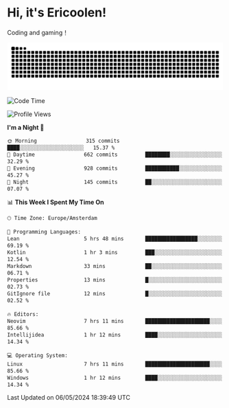 # Hi, it's Ericoolen!
Coding and gaming！

<picture>
  <source media="(prefers-color-scheme: dark)" srcset="https://raw.githubusercontent.com/Eric-Song-Nop/Eric-Song-Nop/output/github-contribution-grid-snake-dark.svg">
  <source media="(prefers-color-scheme: light)" srcset="https://raw.githubusercontent.com/Eric-Song-Nop/Eric-Song-Nop/output/github-contribution-grid-snake.svg">
  <img alt="github contribution grid snake animation" src="https://raw.githubusercontent.com/Eric-Song-Nop/Eric-Song-Nop/output/github-contribution-grid-snake.svg">
</picture>

<!--START_SECTION:waka-->
![Code Time](http://img.shields.io/badge/Code%20Time-1%2C327%20hrs%203%20mins-blue)

![Profile Views](http://img.shields.io/badge/Profile%20Views-19-blue)

**I'm a Night 🦉** 

```text
🌞 Morning                315 commits         ████░░░░░░░░░░░░░░░░░░░░░   15.37 % 
🌆 Daytime                662 commits         ████████░░░░░░░░░░░░░░░░░   32.29 % 
🌃 Evening                928 commits         ███████████░░░░░░░░░░░░░░   45.27 % 
🌙 Night                  145 commits         ██░░░░░░░░░░░░░░░░░░░░░░░   07.07 % 
```


📊 **This Week I Spent My Time On** 

```text
🕑︎ Time Zone: Europe/Amsterdam

💬 Programming Languages: 
Lean                     5 hrs 48 mins       █████████████████░░░░░░░░   69.19 % 
Kotlin                   1 hr 3 mins         ███░░░░░░░░░░░░░░░░░░░░░░   12.54 % 
Markdown                 33 mins             ██░░░░░░░░░░░░░░░░░░░░░░░   06.71 % 
Properties               13 mins             █░░░░░░░░░░░░░░░░░░░░░░░░   02.73 % 
GitIgnore file           12 mins             █░░░░░░░░░░░░░░░░░░░░░░░░   02.52 % 

🔥 Editors: 
Neovim                   7 hrs 11 mins       █████████████████████░░░░   85.66 % 
Intellijidea             1 hr 12 mins        ████░░░░░░░░░░░░░░░░░░░░░   14.34 % 

💻 Operating System: 
Linux                    7 hrs 11 mins       █████████████████████░░░░   85.66 % 
Windows                  1 hr 12 mins        ████░░░░░░░░░░░░░░░░░░░░░   14.34 % 
```


 Last Updated on 06/05/2024 18:39:49 UTC
<!--END_SECTION:waka-->
